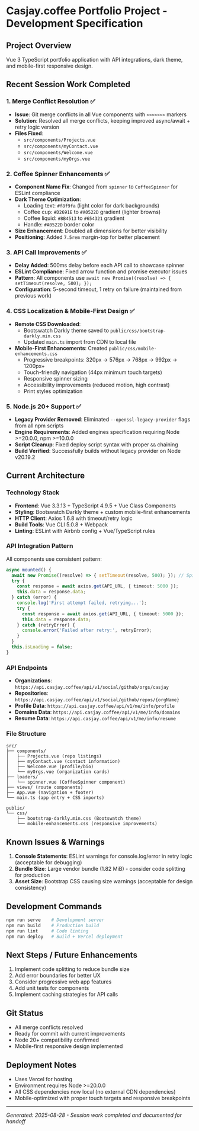 # Casjay.coffee Portfolio Project - Development Specification

## Project Overview
Vue 3 TypeScript portfolio application with API integrations, dark theme, and mobile-first responsive design.

## Recent Session Work Completed

### 1. Merge Conflict Resolution ✅

- **Issue**: Git merge conflicts in all Vue components with `<<<<<<<` markers
- **Solution**: Resolved all merge conflicts, keeping improved async/await + retry logic version
- **Files Fixed**:
  - `src/components/Projects.vue`
  - `src/components/myContact.vue`
  - `src/components/Welcome.vue`
  - `src/components/myOrgs.vue`

### 2. Coffee Spinner Enhancements ✅

- **Component Name Fix**: Changed from `spinner` to `CoffeeSpinner` for ESLint compliance
- **Dark Theme Optimization**:
  - Loading text: `#f8f9fa` (light color for dark backgrounds)
  - Coffee cup: `#D2691E` to `#A0522D` gradient (lighter browns)
  - Coffee liquid: `#8B4513` to `#654321` gradient
  - Handle: `#A0522D` border color
- **Size Enhancement**: Doubled all dimensions for better visibility
- **Positioning**: Added `7.5rem` margin-top for better placement

### 3. API Call Improvements ✅

- **Delay Added**: 500ms delay before each API call to showcase spinner
- **ESLint Compliance**: Fixed arrow function and promise executor issues
- **Pattern**: All components use `await new Promise((resolve) => { setTimeout(resolve, 500); });`
- **Configuration**: 5-second timeout, 1 retry on failure (maintained from previous work)

### 4. CSS Localization & Mobile-First Design ✅

- **Remote CSS Downloaded**:
  - Bootswatch Darkly theme saved to `public/css/bootstrap-darkly.min.css`
  - Updated `main.ts` import from CDN to local file
- **Mobile-First Enhancements**: Created `public/css/mobile-enhancements.css`
  - Progressive breakpoints: 320px → 576px → 768px → 992px → 1200px+
  - Touch-friendly navigation (44px minimum touch targets)
  - Responsive spinner sizing
  - Accessibility improvements (reduced motion, high contrast)
  - Print styles optimization

### 5. Node.js 20+ Support ✅

- **Legacy Provider Removed**: Eliminated `--openssl-legacy-provider` flags from all npm scripts
- **Engine Requirements**: Added engines specification requiring Node >=20.0.0, npm >=10.0.0
- **Script Cleanup**: Fixed deploy script syntax with proper `&&` chaining
- **Build Verified**: Successfully builds without legacy provider on Node v20.19.2

## Current Architecture

### Technology Stack

- **Frontend**: Vue 3.3.13 + TypeScript 4.9.5 + Vue Class Components
- **Styling**: Bootswatch Darkly theme + custom mobile-first enhancements
- **HTTP Client**: Axios 1.6.8 with timeout/retry logic
- **Build Tools**: Vue CLI 5.0.8 + Webpack
- **Linting**: ESLint with Airbnb config + Vue/TypeScript rules

### API Integration Pattern
All components use consistent pattern:

```typescript
async mounted() {
  await new Promise((resolve) => { setTimeout(resolve, 500); }); // Spinner showcase
  try {
    const response = await axios.get(API_URL, { timeout: 5000 });
    this.data = response.data;
  } catch (error) {
    console.log('First attempt failed, retrying...');
    try {
      const response = await axios.get(API_URL, { timeout: 5000 });
      this.data = response.data;
    } catch (retryError) {
      console.error('Failed after retry:', retryError);
    }
  }
  this.isLoading = false;
}
```

### API Endpoints

- **Organizations**: `https://api.casjay.coffee/api/v1/social/github/orgs/casjay`
- **Repositories**: `https://api.casjay.coffee/api/v1/social/github/repos/{orgName}`
- **Profile Data**: `https://api.casjay.coffee/api/v1/me/info/profile`
- **Domains Data**: `https://api.casjay.coffee/api/v1/me/info/domains`
- **Resume Data**: `https://api.casjay.coffee/api/v1/me/info/resume`

### File Structure

```
src/
├── components/
│   ├── Projects.vue (repo listings)
│   ├── myContact.vue (contact information)
│   ├── Welcome.vue (profile/bio)
│   └── myOrgs.vue (organization cards)
├── loaders/
│   └── spinner.vue (CoffeeSpinner component)
├── views/ (route components)
├── App.vue (navigation + footer)
└── main.ts (app entry + CSS imports)

public/
└── css/
    ├── bootstrap-darkly.min.css (Bootswatch theme)
    └── mobile-enhancements.css (responsive improvements)
```

## Known Issues & Warnings

1. **Console Statements**: ESLint warnings for console.log/error in retry logic (acceptable for debugging)
2. **Bundle Size**: Large vendor bundle (1.82 MiB) - consider code splitting for production
3. **Asset Size**: Bootstrap CSS causing size warnings (acceptable for design consistency)

## Development Commands

```bash
npm run serve    # Development server
npm run build    # Production build
npm run lint     # Code linting
npm run deploy   # Build + Vercel deployment
```

## Next Steps / Future Enhancements

1. Implement code splitting to reduce bundle size
2. Add error boundaries for better UX
3. Consider progressive web app features
4. Add unit tests for components
5. Implement caching strategies for API calls

## Git Status

- All merge conflicts resolved
- Ready for commit with current improvements
- Node 20+ compatibility confirmed
- Mobile-first responsive design implemented

## Deployment Notes

- Uses Vercel for hosting
- Environment requires Node >=20.0.0
- All CSS dependencies now local (no external CDN dependencies)
- Mobile-optimized with proper touch targets and responsive breakpoints

---
*Generated: 2025-08-28 - Session work completed and documented for handoff*
